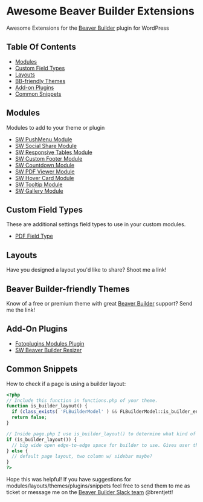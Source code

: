 # Awesome Beaver Builder Extensions
Awesome Extensions for the [Beaver Builder](https://www.wpbeaverbuilder.com/) plugin for WordPress

## Table Of Contents
* [Modules](#modules)
* [Custom Field Types](#custom-field-types)
* [Layouts](#layouts)
* [BB-friendly Themes](#beaver-builder-friendly-themes)
* [Add-on Plugins](#add-on-plugins)
* [Common Snippets](#common-snippets)

## Modules
Modules to add to your theme or plugin

* [SW PushMenu Module](http://fotoplugins.com/downloads/responsive-off-canvas-menu/)
* [SW Social Share Module](http://fotoplugins.com/downloads/sw-social-share/)
* [SW Responsive Tables Module](http://fotoplugins.com/downloads/sw-responsive-tables/)
* [SW Custom Footer Module](http://fotoplugins.com/downloads/sw-custom-footer/)
* [SW Countdown Module](http://fotoplugins.com/downloads/sw-countdown-module/)
* [SW PDF Viewer Module](http://fotoplugins.com/downloads/sw-pdf-viewer-module/)
* [SW Hover Card Module](http://fotoplugins.com/downloads/sw-hover-card-module/)
* [SW Tooltip Module](http://fotoplugins.com/downloads/swtooltip-module/)
* [SW Gallery Module](http://fotoplugins.com/downloads/sw-gallery-module/)

## Custom Field Types
These are additional settings field types to use in your custom modules.
* [PDF Field Type](https://github.com/ZestSMS/BB-PDF-field)

## Layouts
Have you designed a layout you'd like to share? Shoot me a link!

## Beaver Builder-friendly Themes
Know of a free or premium theme with great [Beaver Builder](wpbeaverbuilder.com) support? Send me the link!

## Add-On Plugins
* [Fotoplugins Modules Plugin](http://fotoplugins.com/downloads/fotoplugins-beaver-builder-modules/)
* [SW Beaver Builder Resizer](http://fotoplugins.com/downloads/sw-beaver-builder-resizer/)

## Common Snippets

How to check if a page is using a builder layout:
```php
<?php
// Include this function in functions.php of your theme.
function is_builder_layout() {
  if (class_exists( 'FLBuilderModel' ) && FLBuilderModel::is_builder_enabled()) return true;
  return false;
}

// Inside page.php I use is_builder_layout() to determine what kind of layout to display.
if (is_builder_layout()) {
  // big wide open edge-to-edge space for builder to use. Gives user the most options.
} else {
  // default page layout, two column w/ sidebar maybe? 
}
?>
```

Hope this was helpful! If you have suggestions for modules/layouts/themes/plugins/snippets feel free to send them to me as ticket or message me on the [Beaver Builder Slack team](http://beaverbuilders.slack.com) @brentjett!
